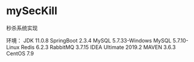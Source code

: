 # mySecKill
秒杀系统实现

环境：
	JDK 11.0.8
	SpringBoot 2.3.4
	MySQL 5.7.33-Windows
  MySQL 5.7.10-Linux
	Redis 6.2.3
	RabbitMQ 3.7.15
	IDEA Ultimate 2019.2
  MAVEN 3.6.3
  CentOS 7.9
